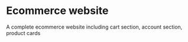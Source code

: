 # Ecommerce website
 A complete ecommerce website including cart section, account section, product cards
